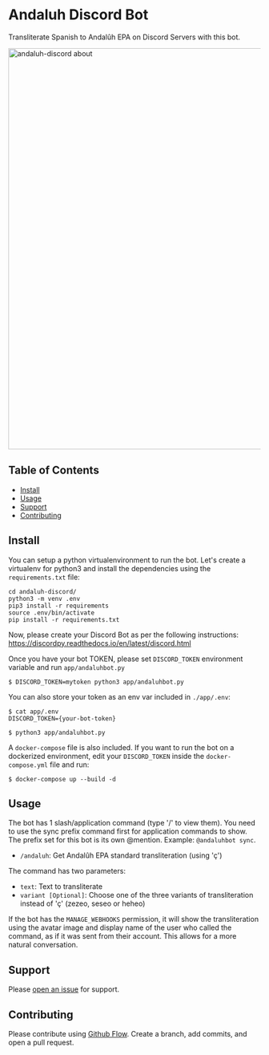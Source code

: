 # Andaluh Discord Bot

Transliterate Spanish to Andalûh EPA on Discord Servers with this bot.

<img width="800" alt="andaluh-discord about" src="https://github.com/andalugeeks/andaluh-discord/raw/master/img/andaluh-discord.png?raw=true">


## Table of Contents

- [Install](#install)
- [Usage](#usage)
- [Support](#support)
- [Contributing](#contributing)

## Install

You can setup a python virtualenvironment to run the bot. Let's create a virtualenv for python3 and install the dependencies using the `requirements.txt` file:

```
cd andaluh-discord/
python3 -m venv .env
pip3 install -r requirements
source .env/bin/activate
pip install -r requirements.txt
```
Now, please create your Discord Bot as per the following instructions: https://discordpy.readthedocs.io/en/latest/discord.html

Once you have your bot TOKEN, please set `DISCORD_TOKEN` environment variable and run `app/andaluhbot.py`

```
$ DISCORD_TOKEN=mytoken python3 app/andaluhbot.py
```

You can also store your token as an env var included in `./app/.env`:

```
$ cat app/.env 
DISCORD_TOKEN={your-bot-token}

$ python3 app/andaluhbot.py
```

A `docker-compose` file is also included. If you want to run the bot on a dockerized environment, edit your `DISCORD_TOKEN` inside the `docker-compose.yml` file and run:

```
$ docker-compose up --build -d
```

## Usage

The bot has 1 slash/application command (type '/' to view them). You need to use the sync prefix command first for application commands to show. The prefix set for this bot is its own @mention. Example: `@andaluhbot sync`.

* `/andaluh`: Get Andalûh EPA standard transliteration (using 'ç')

The command has two parameters:
* `text`: Text to transliterate
* `variant [Optional]`: Choose one of the three variants of transliteration instead of 'ç' (zezeo, seseo or heheo)

If the bot has the `MANAGE_WEBHOOKS` permission, it will show the transliteration using the avatar image and display name of the user who called the command, as if it was sent from their account. This allows for a more natural conversation.

## Support

Please [open an issue](https://github.com/andalugeeks/andaluh-discord/issues/new) for support.

## Contributing

Please contribute using [Github Flow](https://guides.github.com/introduction/flow/). Create a branch, add commits, and open a pull request.

